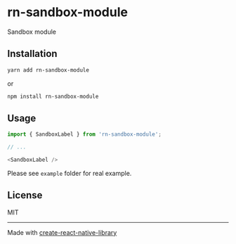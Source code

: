 # rn-sandbox-module

Sandbox module

## Installation

```sh
yarn add rn-sandbox-module
```

or

```sh
npm install rn-sandbox-module
```

## Usage

```js
import { SandboxLabel } from 'rn-sandbox-module';

// ...

<SandboxLabel />
```

Please see `example` folder for real example.

## License

MIT

---

Made with [create-react-native-library](https://github.com/callstack/react-native-builder-bob)
